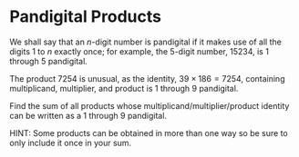 # Pandigital Products

We shall say that an $n$-digit number is pandigital if it makes use of all the digits $1$ to $n$ exactly once; for example, the $5$-digit number, $15234$, is $1$ through $5$ pandigital.

The product $7254$ is unusual, as the identity, $39 \times 186 = 7254$, containing multiplicand, multiplier, and product is $1$ through $9$ pandigital.

Find the sum of all products whose multiplicand/multiplier/product identity can be written as a $1$ through $9$ pandigital.

HINT: Some products can be obtained in more than one way so be sure to only include it once in your sum.